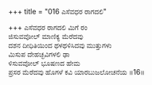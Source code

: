 +++
title = "016 ಎಸೆವಧರ ರಾಗದಲಿ"

+++
ಎಸೆವಧರ ರಾಗದಲಿ ಮಿಗೆ ರಂ  
ಜಿಸುವವೋಲ್ ಮಾಣಿಕ್ಯ ಮೆರೆದವು  
ದಶನ ದೀಧಿತಿಯಿಂದ ಥಳಥಳಿಸಿದವು ಮುತ್ತುಗಳು   
ಮಿಸುಪ ದೇಹಚ್ಛವಿಗಳಲಿ ಢಾ  
ಳಿಸುವವೋಲ್ ಭೂಷಣದ ಹೇಮ    
ಪ್ರಸರ ಮೆರೆದವು ಹೊಗಳೆ ಕವಿ ಯಾರಬುಜಲೋಚನೆಯ     ॥16॥